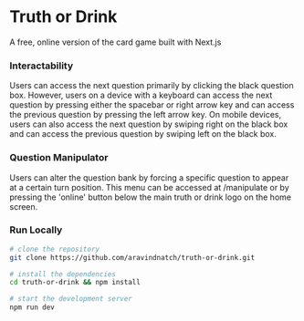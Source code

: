 # Truth or Drink

A free, online version of the card game built with Next.js

### Interactability
Users can access the next question primarily by clicking the black question box. However, users on a device with a keyboard can access the next question by pressing either the spacebar or right arrow key and can access the previous question by pressing the left arrow key. On mobile devices, users can also access the next question by swiping right on the black box and can access the previous question by swiping left on the black box.

### Question Manipulator
Users can alter the question bank by forcing a specific question to appear at a certain turn position. This menu can be accessed at /manipulate or by pressing the 'online' button below the main truth or drink logo on the home screen.

### Run Locally

```bash
# clone the repository
git clone https://github.com/aravindnatch/truth-or-drink.git

# install the dependencies
cd truth-or-drink && npm install

# start the development server
npm run dev
```
